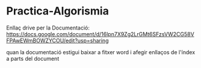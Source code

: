# Practica-Algorismia

Enllaç drive per la Documentació: https://docs.google.com/document/d/16lpn7X9Zg2LrGMt6SFzsVW2CG58VFPAwEWmBOWZYCOU/edit?usp=sharing

quan la documentació estigui baixar a fitxer word i afegir enllaços de l'índex a parts del document
